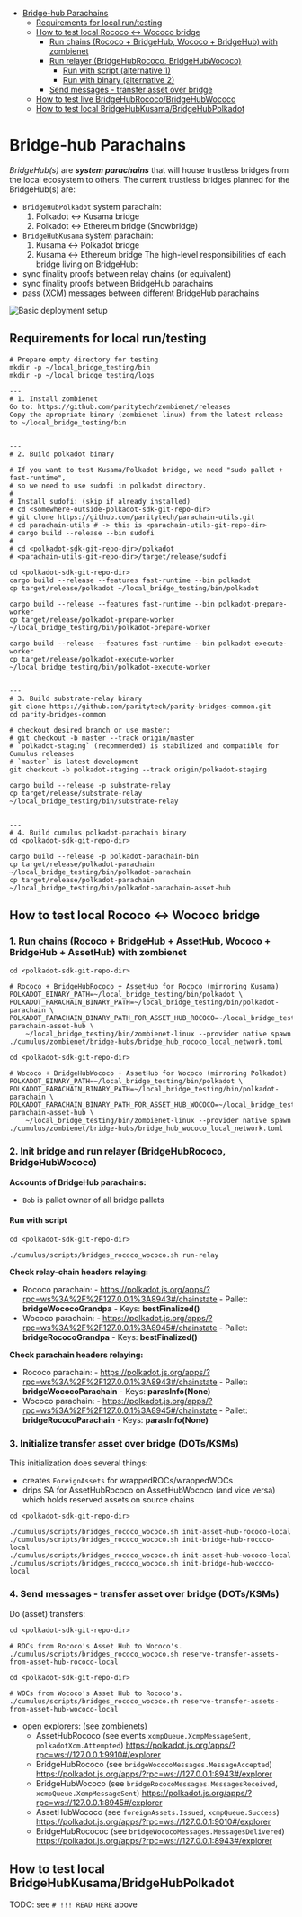 - [Bridge-hub Parachains](#bridge-hub-parachains)
  - [Requirements for local run/testing](#requirements-for-local-runtesting)
  - [How to test local Rococo <-> Wococo bridge](#how-to-test-local-rococo---wococo-bridge)
    - [Run chains (Rococo + BridgeHub, Wococo + BridgeHub) with
      zombienet](#run-chains-rococo--bridgehub--assethub-wococo--bridgehub--assethub-with-zombienet)
    - [Run relayer (BridgeHubRococo, BridgeHubWococo)](#run-relayer-bridgehubrococo-bridgehubwococo)
      - [Run with script (alternative 1)](#run-with-script-alternative-1)
      - [Run with binary (alternative 2)](#run-with-binary-alternative-2)
    - [Send messages - transfer asset over bridge](#send-messages---transfer-asset-over-bridge)
  - [How to test live BridgeHubRococo/BridgeHubWococo](#how-to-test-live-bridgehubrococobridgehubwococo)
  - [How to test local BridgeHubKusama/BridgeHubPolkadot](#how-to-test-local-bridgehubkusamabridgehubpolkadot)

# Bridge-hub Parachains

_BridgeHub(s)_ are **_system parachains_** that will house trustless bridges from the local ecosystem to others. The
current trustless bridges planned for the BridgeHub(s) are:
- `BridgeHubPolkadot` system parachain:
	1. Polkadot <-> Kusama bridge
	2. Polkadot <-> Ethereum bridge (Snowbridge)
- `BridgeHubKusama` system parachain:
	1. Kusama <-> Polkadot bridge
	2. Kusama <-> Ethereum bridge The high-level
	responsibilities of each bridge living on BridgeHub:
- sync finality proofs between relay chains (or equivalent)
- sync finality proofs between BridgeHub parachains
- pass (XCM) messages between different BridgeHub parachains

![](./docs/bridge-hub-parachain-design.jpg "Basic deployment setup")

## Requirements for local run/testing

```
# Prepare empty directory for testing
mkdir -p ~/local_bridge_testing/bin
mkdir -p ~/local_bridge_testing/logs

---
# 1. Install zombienet
Go to: https://github.com/paritytech/zombienet/releases
Copy the apropriate binary (zombienet-linux) from the latest release to ~/local_bridge_testing/bin


---
# 2. Build polkadot binary

# If you want to test Kusama/Polkadot bridge, we need "sudo pallet + fast-runtime",
# so we need to use sudofi in polkadot directory.
#
# Install sudofi: (skip if already installed)
# cd <somewhere-outside-polkadot-sdk-git-repo-dir>
# git clone https://github.com/paritytech/parachain-utils.git
# cd parachain-utils # -> this is <parachain-utils-git-repo-dir>
# cargo build --release --bin sudofi
#
# cd <polkadot-sdk-git-repo-dir>/polkadot
# <parachain-utils-git-repo-dir>/target/release/sudofi

cd <polkadot-sdk-git-repo-dir>
cargo build --release --features fast-runtime --bin polkadot
cp target/release/polkadot ~/local_bridge_testing/bin/polkadot

cargo build --release --features fast-runtime --bin polkadot-prepare-worker
cp target/release/polkadot-prepare-worker ~/local_bridge_testing/bin/polkadot-prepare-worker

cargo build --release --features fast-runtime --bin polkadot-execute-worker
cp target/release/polkadot-execute-worker ~/local_bridge_testing/bin/polkadot-execute-worker


---
# 3. Build substrate-relay binary
git clone https://github.com/paritytech/parity-bridges-common.git
cd parity-bridges-common

# checkout desired branch or use master:
# git checkout -b master --track origin/master
# `polkadot-staging` (recommended) is stabilized and compatible for Cumulus releases
# `master` is latest development
git checkout -b polkadot-staging --track origin/polkadot-staging

cargo build --release -p substrate-relay
cp target/release/substrate-relay ~/local_bridge_testing/bin/substrate-relay


---
# 4. Build cumulus polkadot-parachain binary
cd <polkadot-sdk-git-repo-dir>

cargo build --release -p polkadot-parachain-bin
cp target/release/polkadot-parachain ~/local_bridge_testing/bin/polkadot-parachain
cp target/release/polkadot-parachain ~/local_bridge_testing/bin/polkadot-parachain-asset-hub
```


## How to test local Rococo <-> Wococo bridge

### 1. Run chains (Rococo + BridgeHub + AssetHub, Wococo + BridgeHub + AssetHub) with zombienet

```
cd <polkadot-sdk-git-repo-dir>

# Rococo + BridgeHubRococo + AssetHub for Rococo (mirroring Kusama)
POLKADOT_BINARY_PATH=~/local_bridge_testing/bin/polkadot \
POLKADOT_PARACHAIN_BINARY_PATH=~/local_bridge_testing/bin/polkadot-parachain \
POLKADOT_PARACHAIN_BINARY_PATH_FOR_ASSET_HUB_ROCOCO=~/local_bridge_testing/bin/polkadot-parachain-asset-hub \
	~/local_bridge_testing/bin/zombienet-linux --provider native spawn ./cumulus/zombienet/bridge-hubs/bridge_hub_rococo_local_network.toml
```

```
cd <polkadot-sdk-git-repo-dir>

# Wococo + BridgeHubWococo + AssetHub for Wococo (mirroring Polkadot)
POLKADOT_BINARY_PATH=~/local_bridge_testing/bin/polkadot \
POLKADOT_PARACHAIN_BINARY_PATH=~/local_bridge_testing/bin/polkadot-parachain \
POLKADOT_PARACHAIN_BINARY_PATH_FOR_ASSET_HUB_WOCOCO=~/local_bridge_testing/bin/polkadot-parachain-asset-hub \
	~/local_bridge_testing/bin/zombienet-linux --provider native spawn ./cumulus/zombienet/bridge-hubs/bridge_hub_wococo_local_network.toml
```

### 2. Init bridge and run relayer (BridgeHubRococo, BridgeHubWococo)

**Accounts of BridgeHub parachains:**
- `Bob` is pallet owner of all bridge pallets

#### Run with script
```
cd <polkadot-sdk-git-repo-dir>

./cumulus/scripts/bridges_rococo_wococo.sh run-relay
```

**Check relay-chain headers relaying:**
- Rococo parachain: - https://polkadot.js.org/apps/?rpc=ws%3A%2F%2F127.0.0.1%3A8943#/chainstate - Pallet:
	**bridgeWococoGrandpa** - Keys: **bestFinalized()**
- Wococo parachain: - https://polkadot.js.org/apps/?rpc=ws%3A%2F%2F127.0.0.1%3A8945#/chainstate - Pallet:
	**bridgeRococoGrandpa** - Keys: **bestFinalized()**

**Check parachain headers relaying:**
- Rococo parachain: - https://polkadot.js.org/apps/?rpc=ws%3A%2F%2F127.0.0.1%3A8943#/chainstate - Pallet:
	**bridgeWococoParachain** - Keys: **parasInfo(None)**
- Wococo parachain: - https://polkadot.js.org/apps/?rpc=ws%3A%2F%2F127.0.0.1%3A8945#/chainstate - Pallet:
	**bridgeRococoParachain** - Keys: **parasInfo(None)**

### 3. Initialize transfer asset over bridge (DOTs/KSMs)

This initialization does several things:
- creates `ForeignAssets` for wrappedROCs/wrappedWOCs
- drips SA for AssetHubRococo on AssetHubWococo (and vice versa) which holds reserved assets on source chains
```
cd <polkadot-sdk-git-repo-dir>

./cumulus/scripts/bridges_rococo_wococo.sh init-asset-hub-rococo-local
./cumulus/scripts/bridges_rococo_wococo.sh init-bridge-hub-rococo-local
./cumulus/scripts/bridges_rococo_wococo.sh init-asset-hub-wococo-local
./cumulus/scripts/bridges_rococo_wococo.sh init-bridge-hub-wococo-local
```

### 4. Send messages - transfer asset over bridge (DOTs/KSMs)

Do (asset) transfers:
```
cd <polkadot-sdk-git-repo-dir>

# ROCs from Rococo's Asset Hub to Wococo's.
./cumulus/scripts/bridges_rococo_wococo.sh reserve-transfer-assets-from-asset-hub-rococo-local
```
```
cd <polkadot-sdk-git-repo-dir>

# WOCs from Wococo's Asset Hub to Rococo's.
./cumulus/scripts/bridges_rococo_wococo.sh reserve-transfer-assets-from-asset-hub-wococo-local
```

- open explorers: (see zombienets)
	- AssetHubRococo (see events `xcmpQueue.XcmpMessageSent`, `polkadotXcm.Attempted`) https://polkadot.js.org/apps/?rpc=ws://127.0.0.1:9910#/explorer
	- BridgeHubRococo (see `bridgeWococoMessages.MessageAccepted`) https://polkadot.js.org/apps/?rpc=ws://127.0.0.1:8943#/explorer
	- BridgeHubWococo (see `bridgeRococoMessages.MessagesReceived`, `xcmpQueue.XcmpMessageSent`) https://polkadot.js.org/apps/?rpc=ws://127.0.0.1:8945#/explorer
	- AssetHubWococo (see `foreignAssets.Issued`, `xcmpQueue.Success`) https://polkadot.js.org/apps/?rpc=ws://127.0.0.1:9010#/explorer
	- BridgeHubRocococ (see `bridgeWococoMessages.MessagesDelivered`) https://polkadot.js.org/apps/?rpc=ws://127.0.0.1:8943#/explorer


## How to test local BridgeHubKusama/BridgeHubPolkadot

TODO: see `# !!! READ HERE` above
